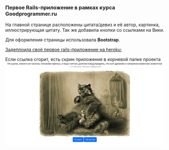 ### Первое Rails-приложение в рамках курса Goodprogrammer.ru

На главной странице расположены цитата/девиз и её автор, картинка, иллюстрирующая цитату.
Так же добавила кнопки со ссылками на Вики.

Для оформления страницы использовала **Bootstrap**.

[Задеплоила своё первое rails-приложение на heroku:](https://enigmatic-sea-28993.herokuapp.com/)

Если ссылка сгорит, есть скрин приложения в корневой папке проекта
![Alt-текст](https://github.com/Solveug/RR/blob/master/38/screen.png "Скрин")

